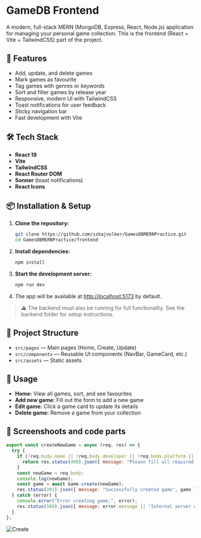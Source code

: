 # GameDB Frontend

A modern, full-stack MERN (MongoDB, Express, React, Node.js) application for managing your personal game collection. This is the frontend (React + Vite + TailwindCSS) part of the project.

## 🚀 Features

- Add, update, and delete games
- Mark games as favourite
- Tag games with genres or keywords
- Sort and filter games by release year
- Responsive, modern UI with TailwindCSS
- Toast notifications for user feedback
- Sticky navigation bar
- Fast development with Vite

## 🛠️ Tech Stack

- **React 19**
- **Vite**
- **TailwindCSS**
- **React Router DOM**
- **Sonner** (toast notifications)
- **React Icons**

## 📦 Installation & Setup

1. **Clone the repository:**
   ```sh
   git clone https://github.com/szkajvolker/GamesDBMERNPractice.git
   cd GamesDBMERNPractice/frontend
   ```
2. **Install dependencies:**
   ```sh
   npm install
   ```
3. **Start the development server:**
   ```sh
   npm run dev
   ```
4. The app will be available at [http://localhost:5173](http://localhost:5173) by default.

> ⚠️ The backend must also be running for full functionality. See the backend folder for setup instructions.

## 📁 Project Structure

- `src/pages` — Main pages (Home, Create, Update)
- `src/components` — Reusable UI components (NavBar, GameCard, etc.)
- `src/assets` — Static assets

## 🌟 Usage

- **Home:** View all games, sort, and see favourites
- **Add new game:** Fill out the form to add a new game
- **Edit game:** Click a game card to update its details
- **Delete game:** Remove a game from your collection

## 📱 Screenshoots and code parts

```js
export const createNewGame = async (req, res) => {
  try {
    if (!req.body.name || !req.body.developer || !req.body.platform || !req.body.releaseYear) {
      return res.status(400).json({ message: "Please fill all required fields" });
    }
    const newGame = req.body;
    console.log(newGame);
    const game = await Game.create(newGame);
    res.status(201).json({ message: "Successfully created game", game });
  } catch (error) {
    console.error("Error creating game:", error);
    res.status(500).json({ message: error.message || "Internal server error" });
  }
};
```

![Create](./public/post.png)
